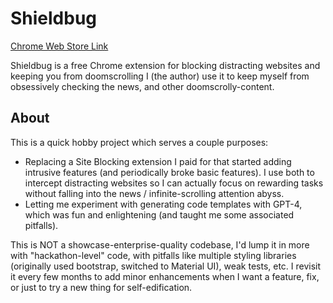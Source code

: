 # Shieldbug

[Chrome Web Store Link](https://chromewebstore.google.com/detail/shieldbug/aeiafdcfiklkbmdfcaobjapljoielcfn)

Shieldbug is a free Chrome extension for blocking distracting websites and keeping you from doomscrolling
I (the author) use it to keep myself from obsessively checking the news, and other doomscrolly-content.

## About

This is a quick hobby project which serves a couple purposes:
* Replacing a Site Blocking extension I paid for that started adding intrusive features (and periodically broke basic features). I use both to intercept distracting websites so I can actually focus on rewarding tasks without falling into the news / infinite-scrolling attention abyss.
* Letting me experiment with generating code templates with GPT-4, which was fun and enlightening (and taught me some associated pitfalls).

This is NOT a showcase-enterprise-quality codebase, I'd lump it in more with "hackathon-level" code, with pitfalls like multiple styling libraries (originally used bootstrap, switched to Material UI), weak tests, etc. I revisit it every few months to add minor enhancements when I want a feature, fix, or just to try a new thing for self-edification. 
